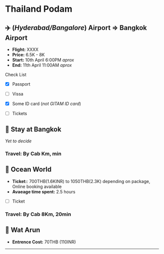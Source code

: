 # Thailand Podam

## :airplane: **(_Hyderabad/Bangalore_) Airport**  =>  **Bangkok Airport**
* **Flight:** XXXX
* **Price:** 6.5K - 8K
* **Start:** 10th April 6:00PM *aprox*
* **End:** 11th April 11:00AM *aprox*

Check List
- [X] Passport
- [ ] Vissa
- [X] Some ID card (*not GITAM ID card*)
- [ ] Tickets


## :hotel: **Stay at Bangkok**
*Yet to decide*

### **Travel**: By Cab Km, min
 
## :ocean: **Ocean World**
* **Ticket:**: 700THB(1.6KINR) to 1050THB(2.3K) depending on package, Online booking available
* **Avaeage time spent:** 2.5 hours
- [ ] Ticket

### **Travel**: By Cab 8Km, 20min

## :synagogue: **Wat Arun**
* **Entrence Cost:** 70THB (110INR)
* **
